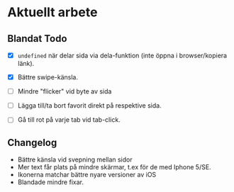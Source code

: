 # Aktuellt arbete

## Blandat Todo

- [x] `undefined` när delar sida via dela-funktion (inte öppna i browser/kopiera länk).
- [x] Bättre swipe-känsla.
- [ ] Mindre "flicker" vid byte av sida
- [ ] Lägga till/ta bort favorit direkt på respektive sida.
- [ ] Gå till rot på varje tab vid tab-click.


## Changelog

- Bättre känsla vid svepning mellan sidor
- Mer text får plats på mindre skärmar, t.ex för de med Iphone 5/SE.
- Ikonerna matchar bättre nyare versioner av iOS
- Blandade mindre fixar.
